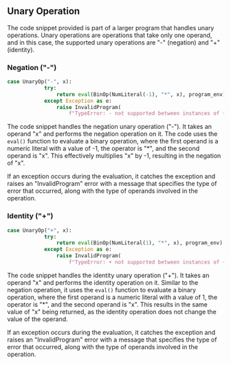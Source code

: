 ## Unary Operation

The code snippet provided is part of a larger program that handles unary operations. Unary operations are operations that take only one operand, and in this case, the supported unary operations are "-" (negation) and "+" (identity).

### Negation ("-")
```python
case UnaryOp("-", x):
            try:
                return eval(BinOp(NumLiteral(-1), "*", x), program_env)
            except Exception as e:
                raise InvalidProgram(
                    f"TypeError: - not supported between instances of {x}")
```

The code snippet handles the negation unary operation ("-"). It takes an operand "x" and performs the negation operation on it. The code uses the `eval()` function to evaluate a binary operation, where the first operand is a numeric literal with a value of -1, the operator is "*", and the second operand is "x". This effectively multiplies "x" by -1, resulting in the negation of "x".

If an exception occurs during the evaluation, it catches the exception and raises an "InvalidProgram" error with a message that specifies the type of error that occurred, along with the type of operands involved in the operation.

### Identity ("+")

```python
case UnaryOp("+", x):
            try:
                return eval(BinOp(NumLiteral(1), "*", x), program_env)
            except Exception as e:
                raise InvalidProgram(
                    f"TypeError: + not supported between instances of {x}")
```

The code snippet handles the identity unary operation ("+"). It takes an operand "x" and performs the identity operation on it. Similar to the negation operation, it uses the `eval()` function to evaluate a binary operation, where the first operand is a numeric literal with a value of 1, the operator is "*", and the second operand is "x". This results in the same value of "x" being returned, as the identity operation does not change the value of the operand.

If an exception occurs during the evaluation, it catches the exception and raises an "InvalidProgram" error with a message that specifies the type of error that occurred, along with the type of operands involved in the operation.
